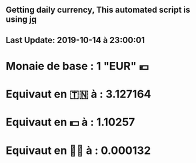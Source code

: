 ## Getting daily currency, This automated script is using [jq](https://stedolan.github.io/jq/)
## Last Update:  2019-10-14 à 23:00:01
 # Monaie de base : 1 "EUR" 💶 
 # Equivaut en 🇹🇳 à :  3.127164 
 # Equivaut en 💵 à : 1.10257
 # Equivaut en 🐱‍💻 à :  0.000132
